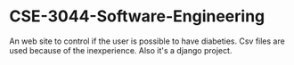 # CSE-3044-Software-Engineering
An web site to control if the user is possible to have diabeties. Csv files are used because of the inexperience.
Also it's a django project.
